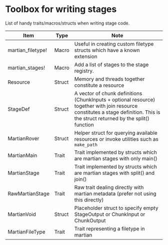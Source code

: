 # Toolbox for writing stages

List of handy traits/macros/structs when writing stage code.

| Item              | Type   | Note                                                         |
| ----------------- | ------ | ------------------------------------------------------------ |
| martian_filetype! | Macro  | Useful in creating custom filetype structs which have a known extension |
| martian_stages!   | Macro  | Add a list of stages to the stage registry.                  |
| Resource          | Struct | Memory and threads together constitute a resource            |
| StageDef          | Struct | A vector of chunk definitions (ChunkInputs + optional resource) together with join resource constitutes a stage definition. This is the struct returned by the split() function |
| MartianRover      | Struct | Helper struct for querying available resources or invoke utilities such as `make_path` |
| MartianMain       | Trait  | Trait implemented by structs which are martian stages with only main() |
| MartianStage      | Trait  | Trait implemented by structs which are martian stages with split() and join() |
| RawMartianStage   | Trait  | Raw trait dealing directly with martian metadata (prefer not using this directly) |
| MartianVoid       | Struct | Placeholder struct to specify empty StageOutput or ChunkInput or ChunkOutput |
| MartianFileType   | Trait  | Trait representing a filetype in martian                     |